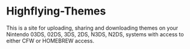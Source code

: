 # Highflying-Themes
This is a site for uploading, sharing and downloading themes on your Nintendo  03DS, 02DS, 3DS, 2DS, N3DS, N2DS, systems with access to either CFW or  HOMEBREW access.
